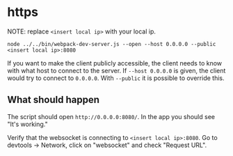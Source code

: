 # https

NOTE: replace `<insert local ip>` with your local ip.

```shell
node ../../bin/webpack-dev-server.js --open --host 0.0.0.0 --public <insert local ip>:8080
```

If you want to make the client publicly accessible, the client needs to know with what host to connect to the server. If `--host 0.0.0.0` is given, the client would try to connect to `0.0.0.0`. With `--public` it is possible to override this.

## What should happen

The script should open `http://0.0.0.0:8080/`. In the app you should see "It's working."

Verify that the websocket is connecting to `<insert local ip>:8080`. Go to devtools -> Network, click on "websocket" and check "Request URL".
